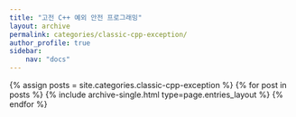 ```yaml
---
title: "고전 C++ 예외 안전 프로그래밍"
layout: archive
permalink: categories/classic-cpp-exception/
author_profile: true
sidebar: 
    nav: "docs"
---
```


{% assign posts = site.categories.classic-cpp-exception %}
{% for post in posts %} {% include archive-single.html type=page.entries_layout %} {% endfor %}